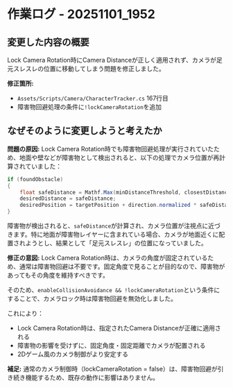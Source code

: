 # 作業ログ - 20251101_1952

## 変更した内容の概要

Lock Camera Rotation時にCamera Distanceが正しく適用されず、カメラが足元スレスレの位置に移動してしまう問題を修正しました。

**修正箇所:**
- `Assets/Scripts/Camera/CharacterTracker.cs` 167行目
- 障害物回避処理の条件に`!lockCameraRotation`を追加

## なぜそのように変更しようと考えたか

**問題の原因:**
Lock Camera Rotation時でも障害物回避処理が実行されていたため、地面や壁などが障害物として検出されると、以下の処理でカメラ位置が再計算されていました：

```csharp
if (foundObstacle)
{
    float safeDistance = Mathf.Max(minDistanceThreshold, closestDistance - cameraRadius);
    desiredDistance = safeDistance;
    desiredPosition = targetPosition + direction.normalized * safeDistance;
}
```

障害物が検出されると、`safeDistance`が計算され、カメラ位置が注視点に近づきます。特に地面が障害物レイヤーに含まれている場合、カメラが地面近くに配置されようとし、結果として「足元スレスレ」の位置になっていました。

**修正の意図:**
Lock Camera Rotation時は、カメラの角度が固定されているため、通常は障害物回避は不要です。固定角度で見ることが目的なので、障害物があってもその角度を維持すべきです。

そのため、`enableCollisionAvoidance && !lockCameraRotation`という条件にすることで、カメラロック時は障害物回避を無効化しました。

これにより：
- Lock Camera Rotation時は、指定されたCamera Distanceが正確に適用される
- 障害物の影響を受けずに、固定角度・固定距離でカメラが配置される
- 2Dゲーム風のカメラ制御がより安定する

**補足:**
通常のカメラ制御時（lockCameraRotation = false）は、障害物回避が引き続き機能するため、既存の動作に影響はありません。
